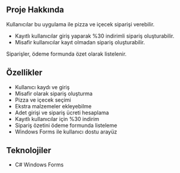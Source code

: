 ## Proje Hakkında
Kullanıcılar bu uygulama ile pizza ve içecek siparişi verebilir. 
- Kayıtlı kullanıcılar giriş yaparak %30 indirimli sipariş oluşturabilir.  
- Misafir kullanıcılar kayıt olmadan sipariş oluşturabilir.  

Siparişler, ödeme formunda özet olarak listelenir.

## Özellikler
- Kullanıcı kaydı ve giriş
- Misafir olarak sipariş oluşturma
- Pizza ve içecek seçimi
- Ekstra malzemeler ekleyebilme
- Adet girişi ve sipariş ücreti hesaplama
- Kayıtlı kullanıcılar için %30 indirim
- Sipariş özetini ödeme formunda listeleme
- Windows Forms ile kullanıcı dostu arayüz

## Teknolojiler
- C# Windows Forms
